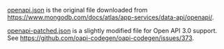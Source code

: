 [openapi.json](openapi.json) is the original file downloaded from
https://www.mongodb.com/docs/atlas/app-services/data-api/openapi/.

[openapi-patched.json](openapi-patched.json) is a slightly modified file for Open API 3.0 support.
See https://github.com/oapi-codegen/oapi-codegen/issues/373.
